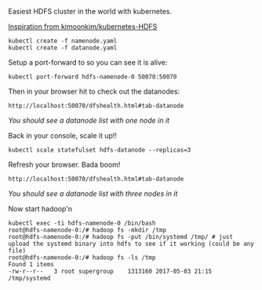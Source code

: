 Easiest HDFS cluster in the world with kubernetes. 

[Inspiration from kimoonkim/kubernetes-HDFS](https://github.com/kimoonkim/kubernetes-HDFS/tree/master/charts/hdfs-namenode-k8s)

```
kubectl create -f namenode.yaml
kubectl create -f datanode.yaml
```

Setup a port-forward to so you can see it is alive:
```
kubectl port-forward hdfs-namenode-0 50070:50070
```

Then in your browser hit to check out the datanodes:
```
http://localhost:50070/dfshealth.html#tab-datanode
```
_You should see a datanode list with one node in it_

Back in your console, scale it up!!
```
kubectl scale statefulset hdfs-datanode --replicas=3
```

Refresh your browser. Bada boom!
```
http://localhost:50070/dfshealth.html#tab-datanode
```
_You should see a datanode list with three nodes in it_

Now start hadoop'n

```
kubectl exec -ti hdfs-namenode-0 /bin/bash
root@hdfs-namenode-0:/# hadoop fs -mkdir /tmp
root@hdfs-namenode-0:/# hadoop fs -put /bin/systemd /tmp/ # just upload the systemd binary into hdfs to see if it working (could be any file)
root@hdfs-namenode-0:/# hadoop fs -ls /tmp
Found 1 items
-rw-r--r--   3 root supergroup    1313160 2017-05-03 21:15 /tmp/systemd
```